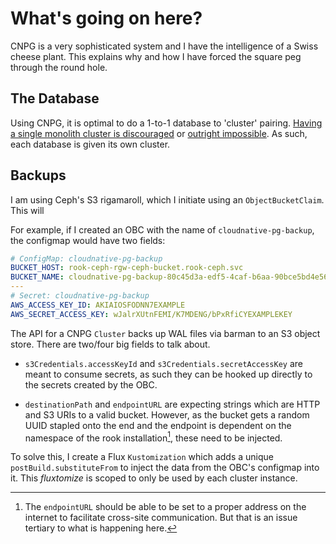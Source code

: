# What's going on here?

CNPG is a very sophisticated system and I have the intelligence of a Swiss cheese plant. This explains why and how I have forced the square peg through the round hole.

## The Database

Using CNPG, it is optimal to do a 1-to-1 database to 'cluster'
pairing. [Having a single monolith cluster is
discouraged](https://cloudnative-pg.io/documentation/1.16/faq/#database-management)
or [outright
impossible](https://github.com/cloudnative-pg/cloudnative-pg/discussions/497).
As such, each database is given its own cluster.

## Backups

I am using Ceph's S3 rigamaroll, which I initiate
using an `ObjectBucketClaim`. This will 

For example, if I created an OBC with the name of
`cloudnative-pg-backup`, the configmap would have two fields:

```yaml
# ConfigMap: cloudnative-pg-backup
BUCKET_HOST: rook-ceph-rgw-ceph-bucket.rook-ceph.svc
BUCKET_NAME: cloudnative-pg-backup-80c45d3a-edf5-4caf-b6aa-90bce5bd4e56
---
# Secret: cloudnative-pg-backup
AWS_ACCESS_KEY_ID: AKIAIOSFODNN7EXAMPLE
AWS_SECRET_ACCESS_KEY: wJalrXUtnFEMI/K7MDENG/bPxRfiCYEXAMPLEKEY 
```

The API for a CNPG `Cluster` backs up WAL files via barman to an S3 
object store. There are two/four big fields to talk about.
- `s3Credentials.accessKeyId` and `s3Credentials.secretAccessKey` are
  meant to consume secrets, as such they can be hooked up directly to
  the secrets created by the OBC.

- `destinationPath` and `endpointURL` are expecting strings which are
  HTTP and S3 URIs to a valid bucket. However, as the bucket gets
  a random UUID stapled onto the end and the endpoint is dependent on
  the namespace of the rook installation[^1], these need to be
  injected.

[^1]: The `endpointURL` should be able to be set to a proper address
    on the internet to facilitate cross-site communication. But that
    is an issue tertiary to what is happening here.

To solve this, I create a Flux `Kustomization` which adds
a unique `postBuild.substituteFrom` to inject the data from the OBC's
configmap into it. This *fluxtomize* is scoped to only be used by each
cluster instance.
